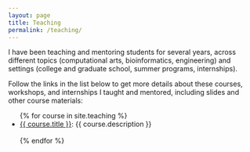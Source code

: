 ```yaml
---
layout: page
title: Teaching
permalink: /teaching/
---
```


I have been teaching and mentoring students for several years, across different topics (computational arts, bioinformatics, engineering) and settings (college and graduate school, summer programs, internships).

Follow the links in the list below to get more details about these courses, workshops, and internships I taught and mentored, including slides and other course materials:

<ul>
{% for course in site.teaching %}
  <li><a href="{{ course.url | prepend: site.baseurl }}">{{ course.title }}</a>:
  {{ course.description }}</li><br>
{% endfor %}    
</ul>